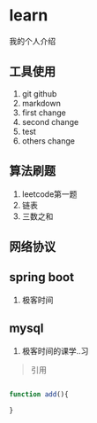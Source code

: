 # learn
我的个人介绍


## 工具使用
1. git  github
2. markdown
3. first change
4. second change
5. test
6. others change

## 算法刷题
1. leetcode第一题
2. 链表
3. 三数之和


## 网络协议

## spring boot
1. 极客时间

## mysql
1. 极客时间的课学..习


> 引用

```js

function add(){
  
}
```
